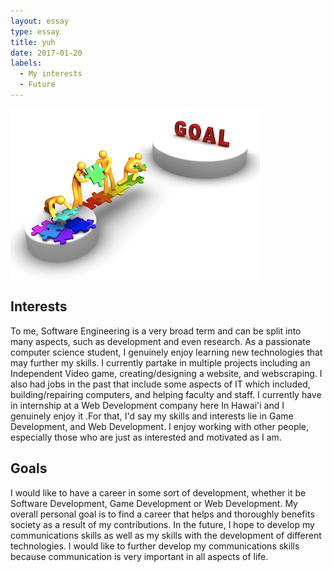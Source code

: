 ```yaml
---
layout: essay
type: essay
title: yuh
date: 2017-01-20
labels:
  - My interests
  - Future
---
```

<img class="ui medium right spaced image" src="../images/goals.jpg">

## Interests
To me, Software Engineering is a very broad term and can be split into many aspects, such as development and even research. As a passionate computer science student, I genuinely enjoy learning new technologies that may further my skills. I currently partake in multiple projects including an Independent Video game, creating/designing a website, and webscraping. I also had jobs in the past that include some aspects of IT which included, building/repairing computers, and helping faculty and staff. I currently have in internship at a Web Development company here In Hawai'i and I genuinely enjoy it .For that, I'd say my skills and interests lie in Game Development, and Web Development. I enjoy working with other people, especially those who are just as interested and motivated as I am. 


## Goals
I would like to have a career in some sort of development, whether it be Software Development, Game Development or Web Development.  My overall personal goal is to find a career that helps and thoroughly benefits society as a result of my contributions. In the future, I hope to develop my communications skills as well as my skills with the development of different technologies. I would like to further develop my communications skills because communication is very important in all aspects of life.

